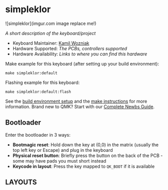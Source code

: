 # simpleklor

![simpleklor](imgur.com image replace me!)

*A short description of the keyboard/project*

* Keyboard Maintainer: [Kamil Wozniak](https://github.com/k-wozniak)
* Hardware Supported: *The PCBs, controllers supported*
* Hardware Availability: *Links to where you can find this hardware*

Make example for this keyboard (after setting up your build environment):

    make simpleklor:default

Flashing example for this keyboard:

    make simpleklor:default:flash

See the [build environment setup](https://docs.qmk.fm/#/getting_started_build_tools) and the [make instructions](https://docs.qmk.fm/#/getting_started_make_guide) for more information. Brand new to QMK? Start with our [Complete Newbs Guide](https://docs.qmk.fm/#/newbs).

## Bootloader

Enter the bootloader in 3 ways:

* **Bootmagic reset**: Hold down the key at (0,0) in the matrix (usually the top left key or Escape) and plug in the keyboard
* **Physical reset button**: Briefly press the button on the back of the PCB - some may have pads you must short instead
* **Keycode in layout**: Press the key mapped to `QK_BOOT` if it is available


## LAYOUTS

